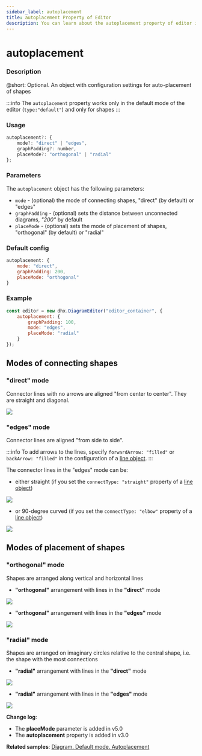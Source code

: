 ```yaml
---
sidebar_label: autoplacement 
title: autoplacement Property of Editor
description: You can learn about the autoplacement property of editor in the documentation of the DHTMLX JavaScript Diagram library. Browse developer guides and API reference, try out code examples and live demos, and download a free 30-day evaluation version of DHTMLX Diagram.
---
```


# autoplacement

### Description

@short: Optional. An object with configuration settings for auto-placement of shapes

:::info
The `autoplacement` property works only in the default mode of the editor (`type:"default"`) and only for shapes
:::

### Usage

~~~jsx
autoplacement?: {
    mode?: "direct" | "edges",
    graphPadding?: number,
    placeMode?: "orthogonal" | "radial"
};
~~~

### Parameters

The `autoplacement` object has the following parameters:

- `mode` - (optional) the mode of connecting shapes, "direct" (by default) or "edges"
- `graphPadding` - (optional) sets the distance between unconnected diagrams, *"200"* by default
- `placeMode` - (optional) sets the mode of placement of shapes, "orthogonal" (by default) or "radial"

### Default config

~~~jsx
autoplacement: {
    mode: "direct",
    graphPadding: 200,
    placeMode: "orthogonal"
}
~~~

### Example

~~~jsx
const editor = new dhx.DiagramEditor("editor_container", {
    autoplacement: {
        graphPadding: 100,
        mode: "edges",
        placeMode: "radial"
    }
});
~~~

## Modes of connecting shapes

### "direct" mode

Connector lines with no arrows are aligned "from center to center". They are straight and diagonal.

![](../../../../assets/direct_mode.png)

### "edges" mode

Connector lines are aligned "from side to side".

:::info
To add arrows to the lines, specify `forwardArrow: "filled"` or `backArrow: "filled"` in the configuration of a [line object](/lines/configuration_properties/).
:::

The connector lines in the "edges" mode can be:

- either straight (if you set the `connectType: "straight"` property of a [line object](/lines/configuration_properties/))

![](../../../../assets/edges_straight_mode.png)

- or 90-degree curved (if you set the `connectType: "elbow"` property of a [line object](/lines/configuration_properties/))

![](../../../../assets/edges_mode.png)

## Modes of placement of shapes

### "orthogonal" mode

Shapes are arranged along vertical and horizontal lines

- **"orthogonal"** arrangement with lines in the **"direct"** mode

![](../../../../assets/direct_ortogonal.png)

- **"orthogonal"** arrangement with lines in the **"edges"** mode

![](../../../../assets/edges_ortogonal.png)

### "radial" mode

Shapes are arranged on imaginary circles relative to the central shape, i.e. the shape with the most connections

- **"radial"** arrangement with lines in the **"direct"** mode

![](../../../../assets/direct_radial.png)

- **"radial"** arrangement with lines in the **"edges"** mode

![](../../../../assets/edges_radial.png)

**Change log**:  

- The **placeMode** parameter is added in v5.0
- The **autoplacement** property is added in v3.0

**Related samples**:
[Diagram. Default mode. Autoplacement](https://snippet.dhtmlx.com/f3uekgjw?text=diagram)
